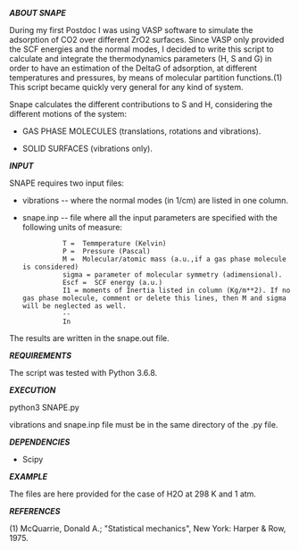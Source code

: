 *****ABOUT SNAPE*****

During my first Postdoc I was using VASP software to simulate the adsorption of CO2 over different ZrO2 surfaces.
Since VASP only provided the SCF energies and the normal modes, I decided to write this script to 
calculate and integrate the thermodynamics parameters (H, S and G) in order to have an estimation of 
the DeltaG of adsorption, at different temperatures and pressures, by means of molecular partition functions.(1) 
This script became quickly very general for any kind of system. 

Snape calculates the different contributions to S and H, considering the different motions of the system:

- GAS PHASE MOLECULES (translations, rotations and vibrations).

- SOLID SURFACES (vibrations only).   

*****INPUT*****

SNAPE requires two input files:

- vibrations -- where the normal modes (in 1/cm) are listed in one column. 

- snape.inp  -- file where all the input parameters are specified with the following units of measure:
                
                T =  Temmperature (Kelvin)
                P =  Pressure (Pascal)
                M =  Molecular/atomic mass (a.u.,if a gas phase molecule is considered)
                sigma = parameter of molecular symmetry (adimensional).
                Escf =  SCF energy (a.u.)
                I1 = moments of Inertia listed in column (Kg/m**2). If no gas phase molecule, comment or delete this lines, then M and sigma will be neglected as well.  
                --
                In

The results are written in the snape.out file.


*****REQUIREMENTS*****

The script was tested with Python 3.6.8.


*****EXECUTION*****

python3 SNAPE.py

vibrations and snape.inp file must be in the same directory of the .py file.


***DEPENDENCIES***

- Scipy

*****EXAMPLE*****

The files are here provided for the case of H2O at 298 K and 1 atm. 


*****REFERENCES*****

(1) McQuarrie, Donald A.; "Statistical mechanics", New York: Harper & Row, 1975.
